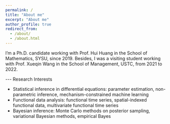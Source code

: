 ```yaml
---
permalink: /
title: "About me"
excerpt: "About me"
author_profile: true
redirect_from: 
  - /about/
  - /about.html
---
```


I’m a Ph.D. candidate working with Prof. Hui Huang in the School of Mathematics, SYSU, since 2019. Besides, I was a visiting student working with Prof. Xueqin Wang in the School of Management, USTC, from 2021 to 2022.

--- Research Interests
- Statistical inference in differential equations: parameter estimation, non-parametric inference, mechanism-constrained machine learning
- Functional data analysis: functional time series, spatial-indexed functional data, multivariate functional time series
- Bayesian inference: Monte Carlo methods on posterior sampling, variational Bayesian methods, empirical Bayes
  
